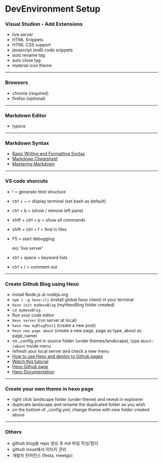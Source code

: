 # DevEnvironment Setup

### Visual Studion - Add Extensions

- live server
- HTML Snippets
- HTML CSS support
- javascript (es6) code snippets
- auto rename tag
- auto close tag
- material icon theme

---

### Browsers

- chrome (required)
- firefox (optional)

---

### Markdown Editor

- typora

---

### Markdown Syntax

* [Basic Writing and Formatting Syntax](https://help.github.com/en/articles/basic-writing-and-formatting-syntax#lists)
* [Markdown Cheatsheet](https://github.com/adam-p/markdown-here/wiki/Markdown-Cheatsheet)
* [Mastering Markdown](https://guides.github.com/features/mastering-markdown/)

---

### VS code shorcuts

- ! = generate html structure

- ctrl + ~ = display terminal (set bash as default)

- ctrl + b = (show / remove left pane)

- shift + ctrl + p = show all commands

- shift + ctrl + f = find in files

- F5 = start debugging

   ex) 'live server'
   
- ctrl + space = keyword lists

- ctrl + / = comment out

---

### Create Github Blog using Hexo

* Install Node.js at nodejs.org
* `npm i -g hexo-cli` (install global hexo client) in your terminal
* `hexo init myHexoBlog` (myHexoBlog folder created)
* `cd myHexoBlog`
* Run your code editor
* `hexo server` (run server at local)
* `hexo new myBlogPost1` (create a new post)
* `hexo new page about` (create a new page, page as type, about as page_name)
* on _config.yml in source folder (under themes/landscape), type `About: /about` inside menu
* refresh your local server and check a new menu
* [How to use Hexo and deploy to Github pages](https://gist.github.com/btfak/18938572f5df000ebe06fbd1872e4e39)
* [Watch this tutorial](https://www.youtube.com/watch?v=Onglr1_Kgls)
* [Hexo Github page](https://gist.github.com/btfak/18938572f5df000ebe06fbd1872e4e39)
* [Hexo Documentation](https://hexo.io/docs/)

---

### Create your own theme in hexo page

* right click landscape folder (under theme) and reveal in exploerer
* duplicate landscape and rename the duplicated folder as you wish
* on the bottom of _config.yml, change theme with new folder created above

---

### Others

- github blog용 repo 생성 후 md 파일 작성/정리
- github issue에서 이미지 관리
- 개발자 컨퍼런스 (festa, meetgo)
